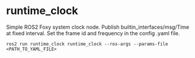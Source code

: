 # runtime_clock
Simple ROS2 Foxy system clock node. Publish builtin_interfaces/msg/Time at fixed interval. Set the frame id and frequency in the config .yaml file. 
```
ros2 run runtime_clock runtime_clock --ros-args --params-file <PATH_TO_YAML_FILE> 
```
